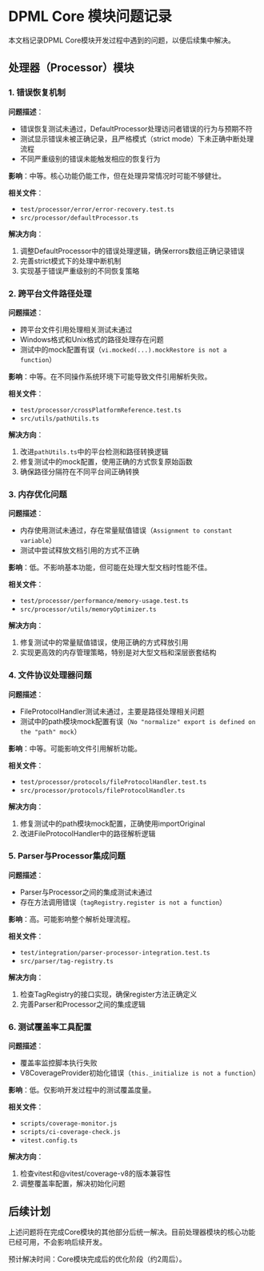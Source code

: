 # DPML Core 模块问题记录

本文档记录DPML Core模块开发过程中遇到的问题，以便后续集中解决。

## 处理器（Processor）模块

### 1. 错误恢复机制

**问题描述**：
- 错误恢复测试未通过，DefaultProcessor处理访问者错误的行为与预期不符
- 测试显示错误未被正确记录，且严格模式（strict mode）下未正确中断处理流程
- 不同严重级别的错误未能触发相应的恢复行为

**影响**：中等。核心功能仍能工作，但在处理异常情况时可能不够健壮。

**相关文件**：
- `test/processor/error/error-recovery.test.ts`
- `src/processor/defaultProcessor.ts`

**解决方向**：
1. 调整DefaultProcessor中的错误处理逻辑，确保errors数组正确记录错误
2. 完善strict模式下的处理中断机制
3. 实现基于错误严重级别的不同恢复策略

### 2. 跨平台文件路径处理

**问题描述**：
- 跨平台文件引用处理相关测试未通过
- Windows格式和Unix格式的路径处理存在问题
- 测试中的mock配置有误（`vi.mocked(...).mockRestore is not a function`）

**影响**：中等。在不同操作系统环境下可能导致文件引用解析失败。

**相关文件**：
- `test/processor/crossPlatformReference.test.ts`
- `src/utils/pathUtils.ts`

**解决方向**：
1. 改进`pathUtils.ts`中的平台检测和路径转换逻辑
2. 修复测试中的mock配置，使用正确的方式恢复原始函数
3. 确保路径分隔符在不同平台间正确转换

### 3. 内存优化问题

**问题描述**：
- 内存使用测试未通过，存在常量赋值错误（`Assignment to constant variable`）
- 测试中尝试释放文档引用的方式不正确

**影响**：低。不影响基本功能，但可能在处理大型文档时性能不佳。

**相关文件**：
- `test/processor/performance/memory-usage.test.ts`
- `src/processor/utils/memoryOptimizer.ts`

**解决方向**：
1. 修复测试中的常量赋值错误，使用正确的方式释放引用
2. 实现更高效的内存管理策略，特别是对大型文档和深层嵌套结构

### 4. 文件协议处理器问题

**问题描述**：
- FileProtocolHandler测试未通过，主要是路径处理相关问题
- 测试中的path模块mock配置有误（`No "normalize" export is defined on the "path" mock`）

**影响**：中等。可能影响文件引用解析功能。

**相关文件**：
- `test/processor/protocols/fileProtocolHandler.test.ts`
- `src/processor/protocols/fileProtocolHandler.ts`

**解决方向**：
1. 修复测试中的path模块mock配置，正确使用importOriginal
2. 改进FileProtocolHandler中的路径解析逻辑

### 5. Parser与Processor集成问题

**问题描述**：
- Parser与Processor之间的集成测试未通过
- 存在方法调用错误（`tagRegistry.register is not a function`）

**影响**：高。可能影响整个解析处理流程。

**相关文件**：
- `test/integration/parser-processor-integration.test.ts`
- `src/parser/tag-registry.ts`

**解决方向**：
1. 检查TagRegistry的接口实现，确保register方法正确定义
2. 完善Parser和Processor之间的集成逻辑

### 6. 测试覆盖率工具配置

**问题描述**：
- 覆盖率监控脚本执行失败
- V8CoverageProvider初始化错误（`this._initialize is not a function`）

**影响**：低。仅影响开发过程中的测试覆盖度量。

**相关文件**：
- `scripts/coverage-monitor.js`
- `scripts/ci-coverage-check.js`
- `vitest.config.ts`

**解决方向**：
1. 检查vitest和@vitest/coverage-v8的版本兼容性
2. 调整覆盖率配置，解决初始化问题

## 后续计划

上述问题将在完成Core模块的其他部分后统一解决。目前处理器模块的核心功能已经可用，不会影响后续开发。

预计解决时间：Core模块完成后的优化阶段（约2周后）。 